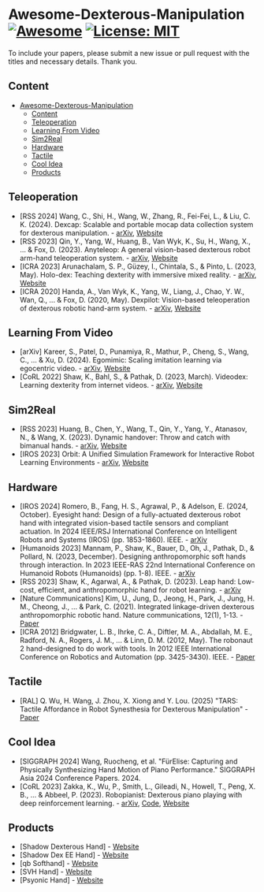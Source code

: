 # Awesome-Dexterous-Manipulation [![Awesome](https://awesome.re/badge-flat.svg)](https://awesome.re) [![License: MIT](https://img.shields.io/badge/License-MIT-green.svg)](https://opensource.org/licenses/MIT)

To include your papers, please submit a new issue or pull request with the titles and necessary details. Thank you.

## Content

- [Awesome-Dexterous-Manipulation  ](#awesome-dexterous-manipulation--)
  - [Content](#content)
  - [Teleoperation](#teleoperation)
  - [Learning From Video](#learning-from-video)
  - [Sim2Real](#sim2real)
  - [Hardware](#hardware)
  - [Tactile](#tactile)
  - [Cool Idea](#cool-idea)
  - [Products](#products)

## Teleoperation

* [RSS 2024] Wang, C., Shi, H., Wang, W., Zhang, R., Fei-Fei, L., & Liu, C. K. (2024). Dexcap: Scalable and portable mocap data collection system for dexterous manipulation. - [arXiv](https://arxiv.org/abs/2403.07788), [Website](https://dex-cap.github.io/)
* [RSS 2023] Qin, Y., Yang, W., Huang, B., Van Wyk, K., Su, H., Wang, X., ... & Fox, D. (2023). Anyteleop: A general vision-based dexterous robot arm-hand teleoperation system. - [arXiv](https://arxiv.org/abs/2307.04577), [Website](https://yzqin.github.io/anyteleop/)
* [ICRA 2023] Arunachalam, S. P., Güzey, I., Chintala, S., & Pinto, L. (2023, May). Holo-dex: Teaching dexterity with immersive mixed reality. - [arXiv](https://arxiv.org/abs/2210.06463), [Website](https://holo-dex.github.io/)
* [ICRA 2020] Handa, A., Van Wyk, K., Yang, W., Liang, J., Chao, Y. W., Wan, Q., ... & Fox, D. (2020, May). Dexpilot: Vision-based teleoperation of dexterous robotic hand-arm system. - [arXiv](https://arxiv.org/abs/1910.03135), [Website](https://sites.google.com/view/dex-pilot)

## Learning From Video

* [arXiv] Kareer, S., Patel, D., Punamiya, R., Mathur, P., Cheng, S., Wang, C., ... & Xu, D. (2024). Egomimic: Scaling imitation learning via egocentric video. - [arXiv](https://arxiv.org/abs/2410.24221), [Website](https://egomimic.github.io/)
* [CoRL 2022] Shaw, K., Bahl, S., & Pathak, D. (2023, March). Videodex: Learning dexterity from internet videos. - [arXiv](https://arxiv.org/abs/2212.04498), [Website](https://video-dex.github.io)

## Sim2Real

* [RSS 2023] Huang, B., Chen, Y., Wang, T., Qin, Y., Yang, Y., Atanasov, N., & Wang, X. (2023). Dynamic handover: Throw and catch with bimanual hands. - [arXiv](https://arxiv.org/pdf/2309.05655), [Website](https://binghao-huang.github.io/dynamic_handover/)
* [IROS 2023] Orbit: A Unified Simulation Framework for Interactive Robot Learning Environments - [arXiv](https://arxiv.org/abs/2301.04195), [Website](https://isaac-orbit.github.io/)

## Hardware

* [IROS 2024] Romero, B., Fang, H. S., Agrawal, P., & Adelson, E. (2024, October). Eyesight hand: Design of a fully-actuated dexterous robot hand with integrated vision-based tactile sensors and compliant actuation. In 2024 IEEE/RSJ International Conference on Intelligent Robots and Systems (IROS) (pp. 1853-1860). IEEE. - [arXiv](https://arxiv.org/abs/2410.06440)
* [Humanoids 2023] Mannam, P., Shaw, K., Bauer, D., Oh, J., Pathak, D., & Pollard, N. (2023, December). Designing anthropomorphic soft hands through interaction. In 2023 IEEE-RAS 22nd International Conference on Humanoid Robots (Humanoids) (pp. 1-8). IEEE. - [arXiv](https://arxiv.org/pdf/2306.04784)
* [RSS 2023] Shaw, K., Agarwal, A., & Pathak, D. (2023). Leap hand: Low-cost, efficient, and anthropomorphic hand for robot learning. - [arXiv](https://arxiv.org/abs/2309.06440)
* [Nature Communications] Kim, U., Jung, D., Jeong, H., Park, J., Jung, H. M., Cheong, J., ... & Park, C. (2021). Integrated linkage-driven dexterous anthropomorphic robotic hand. Nature communications, 12(1), 1-13. - [Paper](https://www.nature.com/articles/s41467-021-27261-0.pdf)
* [ICRA 2012] Bridgwater, L. B., Ihrke, C. A., Diftler, M. A., Abdallah, M. E., Radford, N. A., Rogers, J. M., ... & Linn, D. M. (2012, May). The robonaut 2 hand-designed to do work with tools. In 2012 IEEE International Conference on Robotics and Automation (pp. 3425-3430). IEEE. - [Paper](https://ieeexplore.ieee.org/abstract/document/6224772/)

## Tactile

- [RAL] Q. Wu, H. Wang, J. Zhou, X. Xiong and Y. Lou. (2025) "TARS: Tactile Affordance in Robot Synesthesia for Dexterous Manipulation" - [Paper](https://ieeexplore.ieee.org/abstract/document/10766612)

## Cool Idea
* [SIGGRAPH 2024] Wang, Ruocheng, et al. "FürElise: Capturing and Physically Synthesizing Hand Motion of Piano Performance." SIGGRAPH Asia 2024 Conference Papers. 2024.
* [CoRL 2023] Zakka, K., Wu, P., Smith, L., Gileadi, N., Howell, T., Peng, X. B., ... & Abbeel, P. (2023). Robopianist: Dexterous piano playing with deep reinforcement learning.  *-* [arXiv](https://arxiv.org/abs/2304.04150), [Code](https://kzakka.com/robopianist/), [Website](https://github.com/google-research/robopianist)

## Products
* [Shadow Dexterous Hand] - [Website](https://www.shadowrobot.com/dexterous-hand-series/)
* [Shadow Dex EE Hand] - [Website](https://www.shadowrobot.com/dex-ee/)
* [qb Softhand] - [Website](https://qbrobotics.com/product/qb-softhand-research/)
* [SVH Hand] - [Website](https://schunk.com/us/en/gripping-systems/special-gripper/svh/c/PGR_3161)
* [Psyonic Hand] - [Website](https://www.psyonic.io/)